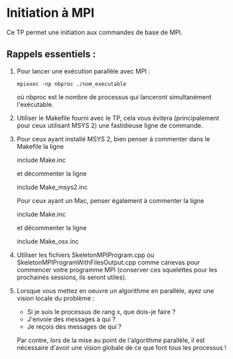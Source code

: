 # Initiation à MPI

Ce TP permet une initiation aux commandes de base de MPI.

## Rappels essentiels :

   1. Pour lancer une exécution parallèle avec MPI :

          mpiexec -np nbproc ./nom_executable

      où nbproc est le nombre de processus qui lanceront simultanément l'exécutable.

   2. Utiliser le Makefile fourni avec le TP, cela vous évitera (principalement pour ceux utilisant MSYS 2) une fastidieuse ligne de commande.
 
   3. Pour ceux ayant installé MSYS 2, bien penser à commenter dans le Makefile la ligne
           
        include Make.inc

      et décommenter la ligne

        include Make_msys2.inc

       Pour ceux ayant un Mac, penser également à commenter la ligne

        include Make.inc

       et décommenter la ligne

        include Make_osx.inc

   4. Utiliser les fichiers SkeletonMPIProgram.cpp ou SkeletonMPIProgramWithFilesOutput.cpp comme canevas pour commencer votre programme MPI (conserver ces squelettes pour les prochaines sessions, ils seront utiles).

   5. Lorsque vous mettez en oeuvre un algorithme en parallèle, ayez une vision locale du problème :

        - Si je suis le processus de rang x, que dois-je faire ?
        - J'envoie des messages à qui ?
        - Je reçois des messages de qui ?

      Par contre, lors de la mise au point de l'algorithme parallèle, il est nécessaire d'avoir une vision globale
      de ce que font tous les processus !
